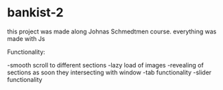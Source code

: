 # bankist-2

this project was made along Johnas Schmedtmen course.
everything was made with Js

Functionality: 

-smooth scroll to different sections
-lazy load of images
-revealing of sections as soon they intersecting with window
-tab functionality
-slider functionality

